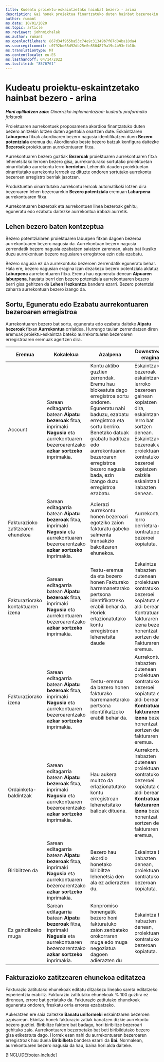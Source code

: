 ```yaml
---
title: Kudeatu proiektu-eskaintzetako hainbat bezero - arina
description: Gai honek proiektua finantzatuko duten hainbat bezeroekin aurrekontuak lantzeari buruzko informazioa eskaintzen du. (Sales)
author: rumant
ms.date: 10/01/2020
ms.topic: article
ms.reviewer: johnmichalak
ms.author: rumant
ms.openlocfilehash: 867d34f955ba53c74e9c31349b7f67d84ba10da4
ms.sourcegitcommit: c0792bd65d92db25e0e8864879a19c4b93efb10c
ms.translationtype: MT
ms.contentlocale: eu-ES
ms.lasthandoff: 04/14/2022
ms.locfileid: "8576761"
---
```

# <a name="manage-multiple-customers-on-project-quotes---lite"></a>Kudeatu proiektu-eskaintzetako hainbat bezero - arina

_**Honi aplikatzen zaio:** Oinarrizko inplementazioa: kudeatu proformako fakturak_

Proiektuaren aurrekontuek proposamena akordioa finantzatuko duten bezero anitzekin lotzen duten agertokia onartzen dute. Eskaintzaren **Laburpena** fitxak akordioaren bezero nagusia identifikatzen duen **Bezero potentziala** eremua du. Akordiorako beste bezero batzuk konfigura daitezke **Bezeroak** proiektuaren aurrekontuaren fitxa.

Aurrekontuaren bezero guztiak **Bezeroak** proiektuaren aurrekontuaren fitxa lehenetsitako lerroen bezero gisa, aurrekonturako sortutako proiektuetan oinarritutako aurrekontu lerro **berrietan**. Lehendik dauden proiektuetan oinarritutako aurrekontu lerroek ez dituzte ondoren sortutako aurrekontu bezeroen erregistro berriak jasotzen.

Produktuetan oinarritutako aurrekontu lerroak automatikoki lotzen dira bezeroaren lehen bezeroarekin **Bezero potentziala** eremuan **Laburpena** aurrekontuaren fitxa.

Aurrekontuaren bezeroak eta aurrekontuen linea bezeroak gehitu, eguneratu edo ezabatu daitezke aurrekontua irabazi aurretik.

## <a name="concept-of-a-primary-customer"></a>Lehen bezero baten kontzeptua

Bezero potentzialaren proiektuaren laburpen fitxan dagoen bezeroa aurrekontuaren bezero nagusia da. Aurrekontuan bezero nagusia zerrendatik bezero nagusia ezabatzen saiatzen zarenean, akats bat ikusiko duzu aurrekontuan bezero nagusiaren erregistroa ezin dela ezabatu.

Bezero nagusia ez da aurrekontuko bezeroen zerrendatik eguneratu behar. Hala ere, bezero nagusian eragina izan dezakezu bezero potentziala aldatuz **Laburpena** aurrekontuaren fitxa. Eremu hau eguneratu denean **Aipuaren laburpena**, hautatu berri den bezero potentziala aurrekontuaren bezero berri gisa gehitzen da **Lehen Hezkuntza** bandera ezarri. Bezero potentzial zaharra aurrekontuan bezero izango da.

## <a name="create-update-or-delete-a-quote-customer-record"></a>Sortu, Eguneratu edo Ezabatu aurrekontuaren bezeroaren erregistroa

Aurrekontuaren bezero bat sortu, eguneratu edo ezabatu daiteke **Aipatu bezeroak** fitxan **Aurrekontua** orrialdea. Hurrengo taulan zerrendatzen diren eremuak proiektu-eskaintza bateko aurrekontuaren bezeroaren erregistroaren eremuak agertzen dira.

| **Eremua** | **Kokalekua** | **Azalpena** | **Downstream eragina** |
| --- | --- | --- | --- |
| Account | Sarean editagarria batean **Aipatu bezeroak** fitxa, inprimaki **Nagusia** eta aurrekontuaren bezeroarentzako **azkar sortzeko** inprimakia. | Kontu aktibo guztien zerrendak. Eremu hau blokeatuta dago erregistroa sortu ondoren. Eguneratu nahi baduzu, ezabatu erregistroa eta sortu berriro. Benetako datuak grabatu badituzu edo aurrekontuaren bezeroaren erregistroa bezero nagusia bada, ezin izango duzu erregistroa ezabatu. | Eskaintzaren bezeroak eskaintzaren lerroko bezeroen gainean kopiatzen dira, eskaintzaren lerro bat sortzen denean. Eskaintzaren bezeroak ere proiektuaren kontratuko bezeroei kopiatzen zaizkie eskaintza bat irabazten denean. |
| Fakturazioko zatitzearen ehunekoa | Sarean editagarria batean **Aipatu bezeroak** fitxa, inprimaki **Nagusia** eta aurrekontuaren bezeroarentzako **azkar sortzeko** inprimakia. | Adierazi aurrekontu honen bezeroari egotziko zaion fakturatu gabeko salmenta transakzio bakoitzaren ehunekoa. | Aurrekontu lerro berrietara eta kontratupeko bezeroei kopiatuta. |
| Fakturaziorako kontaktuaren izena | Sarean editagarria batean **Aipatu bezeroak** fitxa, inprimaki **Nagusia** eta aurrekontuaren bezeroarentzako **azkar sortzeko** inprimakia. | Testu-eremua da eta bezero honen Fakturako harremanetarako pertsona identifikatzeko erabili behar da. Horiek erlazionatutako kontu erregistroan lehenetsita daude | Eskaintza irabazten dutenean proiektuaren kontratuko bezeroei kopiatuta eta, aldi berean, Kontratuaren fakturaren izena bezero honentzat sortzen den Fakturaren eremua. |
| Fakturaziorako izena | Sarean editagarria batean **Aipatu bezeroak** fitxa, inprimaki **Nagusia** eta aurrekontuaren bezeroarentzako **azkar sortzeko** inprimakia. | Testu-eremua da bezero honen fakturako harremanetarako pertsona identifikatzeko erabili behar da. | Aurrekontua irabazten dutenean proiektuaren kontratuko bezeroei kopiatuta eta, aldi berean, **Kontratuaren fakturaren izena** bezero honentzat sortzen den fakturaren eremua. |
| Ordainketa-baldintzak | Sarean editagarria batean **Aipatu bezeroak** fitxa, inprimaki **Nagusia** eta aurrekontuaren bezeroarentzako **azkar sortzeko** inprimakia. | Hau aukera multzo da erlazionatutako kontu erregistroan lehenetsitako balioak dituena. | Aurrekontua irabazten dutenean proiektuaren kontratuko bezeroei kopiatuta eta, aldi berean, **Kontratuaren fakturaren izena** bezero honentzat sortzen den fakturaren eremua, |
| Biribiltzen da | Sarean editagarria batean **Aipatu bezeroak** fitxa, inprimaki **Nagusia** eta aurrekontuaren bezeroarentzako **azkar sortzeko** inprimakia. | Bezero hau akordio honetako biribiltze lehenetsia den ala ez adierazten du. | Eskaintza bat irabazten denean, proiektuaren kontratuko bezeroan kopiatuta. |
| Ez gainditzeko muga | Sarean editagarria batean **Aipatu bezeroak** fitxa, inprimaki **Nagusia** eta aurrekontuaren bezeroarentzako **azkar sortzeko** inprimakia. | Konpromiso honengatik bezero honi fakturatuko zaion zenbateko orokorraren muga edo muga negoziatua dagoen adierazten du | Eskaintza bat irabazten denean, proiektuaren kontratuko bezeroan kopiatuta. |

## <a name="editing-billing-split-percentages"></a>Fakturazioko zatitzearen ehunekoa editatzea

Fakturazio zatitutako ehunekoak editatu ditzakezu lineako sareta editatzeko esperientzia erabiliz. Fakturazio zatitutako ehunekoak % 100 guztira ez direnean, errore bat gertatuko da. Fakturazio zatitutako ehunekoak eguneratu ondoren, freskatu orria errorea ezabatzeko.

Aukeratzen ere saia zaitezke **Banatu uniformeki** eskaintzaren bezeroen azpisarean. Ekintza honek fakturazio zatiak banatzen dizkie aurrekontu bezero guztiei. Biribiltze faktore bat badago, hori biribiltze bezeroari gehituko zaio. Aurrekontuaren bezeroetako bat beti biribildutako bezero gisa etiketatuta dago. Horrek esan nahi du aurrekontuaren bezeroaren erregistroak hau duela **Biribilketa** bandera ezarri da **Bai**. Normalean, aurrekontuaren bezero nagusia da hau, baina hori alda daiteke.


[!INCLUDE[footer-include](../../includes/footer-banner.md)]
